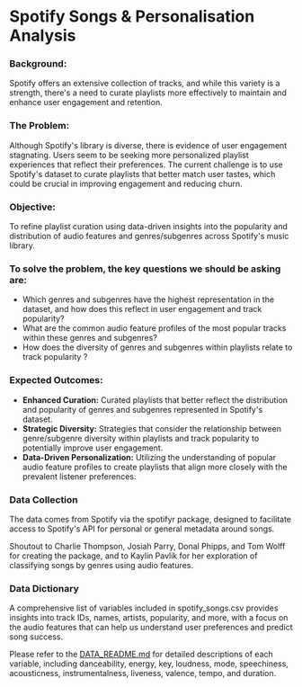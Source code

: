 # Spotify Songs & Personalisation Analysis 

### Background: 
Spotify offers an extensive collection of tracks, and while this variety is a strength, there's a need to curate playlists more effectively to maintain and enhance user engagement and retention.

### The Problem:
Although Spotify's library is diverse, there is evidence of user engagement stagnating. Users seem to be seeking more personalized playlist experiences that reflect their preferences. The current challenge is to use Spotify's dataset to curate playlists that better match user tastes, which could be crucial in improving engagement and reducing churn.

### Objective:
To refine playlist curation using data-driven insights into the popularity and distribution of audio features and genres/subgenres across Spotify's music library.

### To solve the problem, the key questions we should be asking are:
- Which genres and subgenres have the highest representation in the dataset, and how does this reflect in user engagement and track popularity?
- What are the common audio feature profiles of the most popular tracks within these genres and subgenres?
- How does the diversity of genres and subgenres within playlists relate to track popularity ?

### Expected Outcomes:
- **Enhanced Curation:** Curated playlists that better reflect the distribution and popularity of genres and subgenres represented in Spotify's dataset.
- **Strategic Diversity:** Strategies that consider the relationship between genre/subgenre diversity within playlists and track popularity to potentially improve user engagement.
- **Data-Driven Personalization:** Utilizing the understanding of popular audio feature profiles to create playlists that align more closely with the prevalent listener preferences.

### Data Collection
The data comes from Spotify via the spotifyr package, designed to facilitate access to Spotify's API for personal or general metadata around songs.

Shoutout to Charlie Thompson, Josiah Parry, Donal Phipps, and Tom Wolff for creating the package, and to Kaylin Pavlik for her exploration of classifying songs by genres using audio features.

### Data Dictionary
A comprehensive list of variables included in spotify_songs.csv provides insights into track IDs, names, artists, popularity, and more, with a focus on the audio features that can help us understand user preferences and predict song success.

Please refer to the [DATA_README.md](https://github.com/Reporiff/Spotify-EDA/blob/main/data_readme.md) for detailed descriptions of each variable, including danceability, energy, key, loudness, mode, speechiness, acousticness, instrumentalness, liveness, valence, tempo, and duration.


